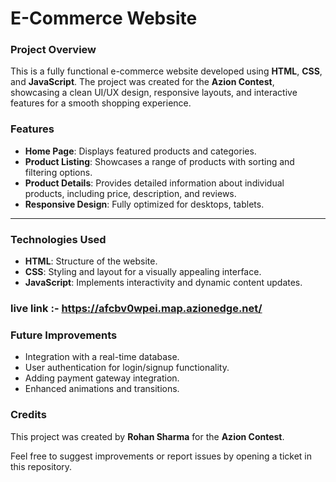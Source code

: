 
# E-Commerce Website  

### Project Overview  
This is a fully functional e-commerce website developed using **HTML**, **CSS**, and **JavaScript**. The project was created for the **Azion Contest**, showcasing a clean UI/UX design, responsive layouts, and interactive features for a smooth shopping experience.  

### Features  
- **Home Page**: Displays featured products and categories.  
- **Product Listing**: Showcases a range of products with sorting and filtering options.  
- **Product Details**: Provides detailed information about individual products, including price, description, and reviews.  
- **Responsive Design**: Fully optimized for desktops, tablets.  

---

### Technologies Used  
- **HTML**: Structure of the website.  
- **CSS**: Styling and layout for a visually appealing interface.  
- **JavaScript**: Implements interactivity and dynamic content updates.  

### live link :- https://afcbv0wpei.map.azionedge.net/


### Future Improvements  
- Integration with a real-time database.  
- User authentication for login/signup functionality.  
- Adding payment gateway integration.  
- Enhanced animations and transitions.  


### Credits  
This project was created by **Rohan Sharma** for the **Azion Contest**.  

Feel free to suggest improvements or report issues by opening a ticket in this repository.  
